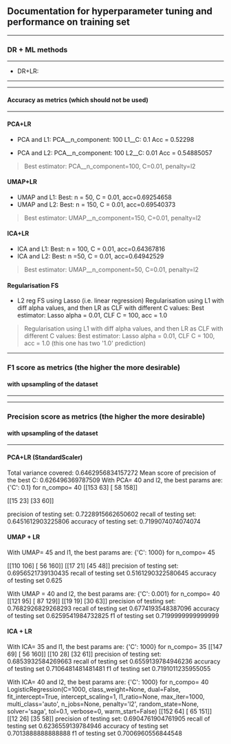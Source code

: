 ## Documentation for hyperparameter tuning and performance on training set
---------- 
### DR + ML methods
*****************
- DR+LR:
*****************
------------
#### Accuracy as metrics (which should not be used)
------------
#### PCA+LR
* PCA and L1:
PCA__n_component: 100 
L1__C: 0.1
Acc = 0.52298

* PCA and L2:
PCA__n_component: 100
L2__C: 0.01
Acc = 0.54885057

> Best estimator: PCA__n_component=100, C=0.01, penalty=l2


#### UMAP+LR
* UMAP and L1:
Best: n = 50, C = 0.01, acc=0.69254658
* UMAP and L2:
Best: n = 150, C = 0.01, acc=0.69540373

> Best estimator: UMAP__n_component=150, C=0.01, penalty=l2

#### ICA+LR 
* ICA and L1:
Best: n = 100, C = 0.01, acc=0.64367816
* ICA and L2:
Best: n =50, C = 0.01, acc=0.64942529 

> Best estimator: UMAP__n_component=50, C=0.01, penalty=l2

#### Regularisation FS
* L2 reg FS using Lasso (i.e. linear regression)
Regularisation using L1 with diff alpha values, and then LR as CLF with different C values:
Best estimator: Lasso alpha = 0.01, CLF C = 100, acc = 1.0

> Regularisation using L1 with diff alpha values, and then LR as CLF with different C values:
  Best estimator: Lasso alpha = 0.01, CLF C = 100, acc = 1.0 (this one has two '1.0' prediction)
    
------------
### F1 score as metrics (the higher the more desirable)
#### with upsampling of the dataset
------------

------------
### Precision score as metrics (the higher the more desirable)
#### with upsampling of the dataset
------------

#### PCA+LR (StandardScaler)

Total variance covered: 0.6462956834157272
Mean score of precision of the best C: 0.626496369787509
With PCA= 40 and l2, the best params are:
{'C': 0.1} for n_compo= 40
[[153  63]
 [ 58 158]]
 
[[15 23]
 [33 60]]
 
precision of testing set: 0.7228915662650602
recall of testing set: 0.6451612903225806
accuracy of testing set: 0.7199074074074074

#### UMAP + LR
With UMAP= 45 and l1, the best params are:
{'C': 1000} for n_compo= 45

[[110 106]
 [ 56 160]]
[[17 21]
 [45 48]]
precision of testing set: 0.6956521739130435
recall of testing set 0.5161290322580645
accuracy of testing set 0.625

With UMAP = 40 and l2, the best params are:
{'C': 0.001} for n_compo= 40
[[121  95]
 [ 87 129]]
[[19 19]
 [30 63]]
precision of testing set: 0.7682926829268293
recall of testing set 0.6774193548387096
accuracy of testing set 0.6259541984732825
f1 of testing set 0.7199999999999999

#### ICA + LR
With ICA= 35 and l1, the best params are:
{'C': 1000} for n_compo= 35
[[147  69]
 [ 56 160]]
[[10 28]
 [32 61]]
precision of testing set: 0.6853932584269663
recall of testing set 0.6559139784946236
accuracy of testing set 0.7106481481481481
f1 of testing set 0.7191011235955055

With ICA= 40 and l2, the best params are:
{'C': 1000} for n_compo= 40
LogisticRegression(C=1000, class_weight=None, dual=False, fit_intercept=True,
                   intercept_scaling=1, l1_ratio=None, max_iter=1000,
                   multi_class='auto', n_jobs=None, penalty='l2',
                   random_state=None, solver='saga', tol=0.1, verbose=0,
                   warm_start=False)
[[152  64]
 [ 65 151]]
[[12 26]
 [35 58]]
precision of testing set: 0.6904761904761905
recall of testing set 0.6236559139784946
accuracy of testing set 0.7013888888888888
f1 of testing set 0.7006960556844548

